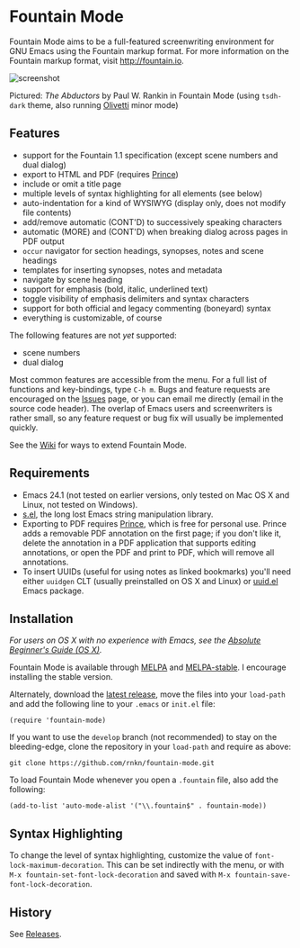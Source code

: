 Fountain Mode
=============

Fountain Mode aims to be a full-featured screenwriting environment for
GNU Emacs using the Fountain markup format. For more information on the
Fountain markup format, visit <http://fountain.io>.

![screenshot](https://dl.dropboxusercontent.com/u/94472468/fountain-mode/screenshot.png)

Pictured: *The Abductors* by Paul W. Rankin in Fountain Mode (using
`tsdh-dark` theme, also running [Olivetti][] minor mode)

[olivetti]: https://github.com/rnkn/olivetti "Olivetti"

Features
--------

- support for the Fountain 1.1 specification (except scene numbers and
  dual dialog)
- export to HTML and PDF (requires [Prince][])
- include or omit a title page
- multiple levels of syntax highlighting for all elements (see below)
- auto-indentation for a kind of WYSIWYG (display only, does not modify
  file contents)
- add/remove automatic (CONT'D) to successively speaking characters
- automatic (MORE) and (CONT'D) when breaking dialog across pages in PDF
  output
- `occur` navigator for section headings, synopses, notes and scene
  headings
- templates for inserting synopses, notes and metadata
- navigate by scene heading
- support for emphasis (bold, italic, underlined text)
- toggle visibility of emphasis delimiters and syntax characters
- support for both official and legacy commenting (boneyard) syntax
- everything is customizable, of course

The following features are not *yet* supported:

- scene numbers
- dual dialog

Most common features are accessible from the menu. For a full list of
functions and key-bindings, type `C-h m`. Bugs and feature requests are
encouraged on the [Issues][] page, or you can email me directly (email
in the source code header). The overlap of Emacs users and screenwriters
is rather small, so any feature request or bug fix will usually be
implemented quickly.

See the [Wiki][] for ways to extend Fountain Mode.

[prince]: http://www.princexml.com "Prince"
[issues]: https://github.com/rnkn/fountain-mode/issues "Fountain Mode issues"
[wiki]: https://github.com/rnkn/fountain-mode/wiki "Fountain Mode wiki"

Requirements
------------

- Emacs 24.1 (not tested on earlier versions, only tested on Mac OS X
  and Linux, not tested on Windows).
- [s.el][], the long lost Emacs string manipulation library.
- Exporting to PDF requires [Prince][], which is free for personal use.
  Prince adds a removable PDF annotation on the first page; if you don't
  like it, delete the annotation in a PDF application that supports
  editing annotations, or open the PDF and print to PDF, which will
  remove all annotations.
- To insert UUIDs (useful for using notes as linked bookmarks) you'll
  need either `uuidgen` CLT (usually preinstalled on OS X and Linux) or
  [uuid.el][] Emacs package.

[s.el]: https://github.com/magnars/s.el "s.el"
[uuid.el]: https://github.com/nicferrier/emacs-uuid "uuid.el"

Installation
------------

*For users on OS X with no experience with Emacs, see the
[Absolute Beginner's Guide (OS X)][beginners guide].*

Fountain Mode is available through [MELPA][] and [MELPA-stable][]. I
encourage installing the stable version.

Alternately, download the [latest release][], move the files into your
`load-path` and add the following line to your `.emacs` or `init.el`
file:

    (require 'fountain-mode)

If you want to use the `develop` branch (not recommended) to stay on
the bleeding-edge, clone the repository in your `load-path` and
require as above:

    git clone https://github.com/rnkn/fountain-mode.git

To load Fountain Mode whenever you open a `.fountain` file, also add the
following:

    (add-to-list 'auto-mode-alist '("\\.fountain$" . fountain-mode))

[beginners guide]: https://github.com/rnkn/fountain-mode/wiki/Absolute-Beginner's-Guide-(OS-X) "Absolute Beginner's Guide (OS X)"
[melpa]: http://melpa.milkbox.net "MELPA"
[melpa-stable]: http://melpa-stable.milkbox.net "MELPA"
[latest release]: https://github.com/rnkn/fountain-mode/releases/latest "Fountain Mode latest release"

Syntax Highlighting
-------------------

To change the level of syntax highlighting, customize the value of
`font-lock-maximum-decoration`. This can be set indirectly with the
menu, or with `M-x fountain-set-font-lock-decoration` and saved with
`M-x fountain-save-font-lock-decoration`.

History
-------

See [Releases][].

[releases]: https://github.com/rnkn/fountain-mode/releases "Fountain Mode releases"
